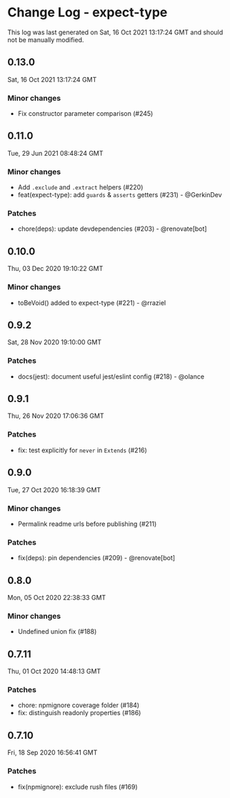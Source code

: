 # Change Log - expect-type

This log was last generated on Sat, 16 Oct 2021 13:17:24 GMT and should not be manually modified.

## 0.13.0
Sat, 16 Oct 2021 13:17:24 GMT

### Minor changes

- Fix constructor parameter comparison (#245)

## 0.11.0
Tue, 29 Jun 2021 08:48:24 GMT

### Minor changes

- Add `.exclude` and `.extract` helpers (#220)
- feat(expect-type): add `guards` & `asserts` getters (#231) - @GerkinDev

### Patches

- chore(deps): update devdependencies (#203) - @renovate[bot]

## 0.10.0
Thu, 03 Dec 2020 19:10:22 GMT

### Minor changes

- toBeVoid() added to expect-type (#221) - @rraziel

## 0.9.2
Sat, 28 Nov 2020 19:10:00 GMT

### Patches

- docs(jest): document useful jest/eslint config (#218) - @olance

## 0.9.1
Thu, 26 Nov 2020 17:06:36 GMT

### Patches

- fix: test explicitly for `never` in `Extends` (#216)

## 0.9.0
Tue, 27 Oct 2020 16:18:39 GMT

### Minor changes

- Permalink readme urls before publishing (#211)

### Patches

- fix(deps): pin dependencies (#209) - @renovate[bot]

## 0.8.0
Mon, 05 Oct 2020 22:38:33 GMT

### Minor changes

- Undefined union fix (#188)

## 0.7.11
Thu, 01 Oct 2020 14:48:13 GMT

### Patches

- chore: npmignore coverage folder (#184)
- fix: distinguish readonly properties (#186)

## 0.7.10
Fri, 18 Sep 2020 16:56:41 GMT

### Patches

- fix(npmignore): exclude rush files (#169)

